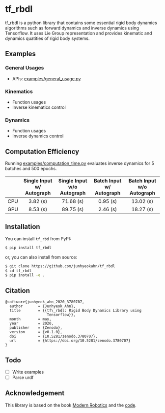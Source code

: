 # tf_rbdl
tf_rbdl is a python library that contains some essential rigid body dynamics
algorithms such as forward dynamics and inverse dynamics using Tensorflow. It
uses Lie Group representation and provides kinematic and dynamics quatities of
rigid body systems.

## Examples
### General Usages
- APIs: [examples/general_usage.py](https://github.com/junhyeokahn/tf_rbdl/blob/master/examples/computation_time.py)
### Kinematics
- Function usages
- Inverse kinematics control
### Dynamics
- Function usages
- Inverse dynamics control

## Computation Efficiency
Running [examples/computation_time.py](https://github.com/junhyeokahn/tf_rbdl/blob/master/examples/computation_time.py) evaluates inverse dynamics for 5 batches and 500 epochs.

|     | Single Input w/ Autograph | Single Input w/o Autograph | Batch Input w/ Autograph | Batch Input w/o Autograph |
|:---:|:-------------------------:|:--------------------------:|:------------------------:|:-------------------------:|
| CPU |          3.82 (s)         |          71.68 (s)         |         0.95 (s)         |         13.02 (s)         |
| GPU |          8.53 (s)         |          89.75 (s)         |         2.46 (s)         |         18.27 (s)         |

## Installation
You can install `tf_rbd` from PyPI:
```bash
$ pip install tf_rbdl
```
or, you can also install from source:
```bash
$ git clone https://github.com/junhyeokahn/tf_rbdl
$ cd tf_rbdl
$ pip install -e .
```

## Citation
```
@software{junhyeok_ahn_2020_3780707,
  author       = {Junhyeok Ahn},
  title        = {{tf\_rbdl: Rigid Body Dynamics Library using 
                   Tensorflow}},
  month        = may,
  year         = 2020,
  publisher    = {Zenodo},
  version      = {v0.1.0},
  doi          = {10.5281/zenodo.3780707},
  url          = {https://doi.org/10.5281/zenodo.3780707}
}
```

## Todo
- [ ] Write examples
- [ ] Parse urdf

## Acknowledgement
This library is based on the book [Modern
Robotics](http://hades.mech.northwestern.edu/index.php/Modern_Robotics) and the
[code](https://github.com/NxRLab/ModernRobotics).
